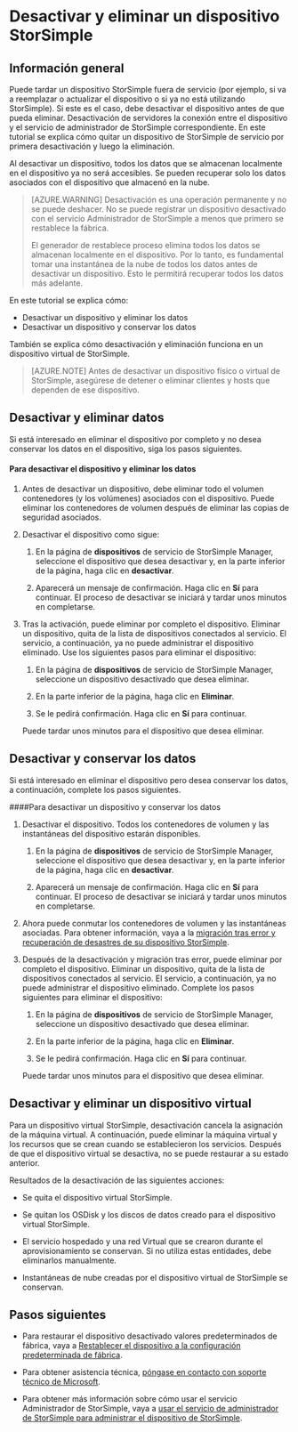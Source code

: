<properties 
   pageTitle="Desactivar y eliminar un dispositivo StorSimple | Microsoft Azure"
   description="Describe cómo quitar StorSimple dispositivo de servicio, en primer lugar la desactivación y luego la eliminación."
   services="storsimple"
   documentationCenter=""
   authors="SharS"
   manager="carmonm"
   editor="" />
<tags 
   ms.service="storsimple"
   ms.devlang="na"
   ms.topic="article"
   ms.tgt_pltfrm="na"
   ms.workload="na"
   ms.date="10/18/2016"
   ms.author="anoobbacker" />

# <a name="deactivate-and-delete-a-storsimple-device"></a>Desactivar y eliminar un dispositivo StorSimple

## <a name="overview"></a>Información general

Puede tardar un dispositivo StorSimple fuera de servicio (por ejemplo, si va a reemplazar o actualizar el dispositivo o si ya no está utilizando StorSimple). Si este es el caso, debe desactivar el dispositivo antes de que pueda eliminar. Desactivación de servidores la conexión entre el dispositivo y el servicio de administrador de StorSimple correspondiente. En este tutorial se explica cómo quitar un dispositivo de StorSimple de servicio por primera desactivación y luego la eliminación. 

Al desactivar un dispositivo, todos los datos que se almacenan localmente en el dispositivo ya no será accesibles. Se pueden recuperar solo los datos asociados con el dispositivo que almacenó en la nube.  

>[AZURE.WARNING] Desactivación es una operación permanente y no se puede deshacer. No se puede registrar un dispositivo desactivado con el servicio Administrador de StorSimple a menos que primero se restablece la fábrica. 
>
>El generador de restablece proceso elimina todos los datos se almacenan localmente en el dispositivo. Por lo tanto, es fundamental tomar una instantánea de la nube de todos los datos antes de desactivar un dispositivo. Esto le permitirá recuperar todos los datos más adelante.

En este tutorial se explica cómo:

- Desactivar un dispositivo y eliminar los datos
- Desactivar un dispositivo y conservar los datos

También se explica cómo desactivación y eliminación funciona en un dispositivo virtual de StorSimple.

>[AZURE.NOTE] Antes de desactivar un dispositivo físico o virtual de StorSimple, asegúrese de detener o eliminar clientes y hosts que dependen de ese dispositivo.

## <a name="deactivate-and-delete-data"></a>Desactivar y eliminar datos

Si está interesado en eliminar el dispositivo por completo y no desea conservar los datos en el dispositivo, siga los pasos siguientes.

#### <a name="to-deactivate-the-device-and-delete-the-data"></a>Para desactivar el dispositivo y eliminar los datos  

1. Antes de desactivar un dispositivo, debe eliminar todo el volumen contenedores (y los volúmenes) asociados con el dispositivo. Puede eliminar los contenedores de volumen después de eliminar las copias de seguridad asociados.

2. Desactivar el dispositivo como sigue:

    1. En la página de **dispositivos** de servicio de StorSimple Manager, seleccione el dispositivo que desea desactivar y, en la parte inferior de la página, haga clic en **desactivar**.

    2. Aparecerá un mensaje de confirmación. Haga clic en **Sí** para continuar. El proceso de desactivar se iniciará y tardar unos minutos en completarse.

3. Tras la activación, puede eliminar por completo el dispositivo. Eliminar un dispositivo, quita de la lista de dispositivos conectados al servicio. El servicio, a continuación, ya no puede administrar el dispositivo eliminado. Use los siguientes pasos para eliminar el dispositivo:

    1. En la página de **dispositivos** de servicio de StorSimple Manager, seleccione un dispositivo desactivado que desea eliminar.

    2. En la parte inferior de la página, haga clic en **Eliminar**.

    3. Se le pedirá confirmación. Haga clic en **Sí** para continuar.

    Puede tardar unos minutos para el dispositivo que desea eliminar.

## <a name="deactivate-and-retain-data"></a>Desactivar y conservar los datos

Si está interesado en eliminar el dispositivo pero desea conservar los datos, a continuación, complete los pasos siguientes.

####<a name="to-deactivate-a-device-and-retain-the-data"></a>Para desactivar un dispositivo y conservar los datos 

1. Desactivar el dispositivo. Todos los contenedores de volumen y las instantáneas del dispositivo estarán disponibles.

    1. En la página de **dispositivos** de servicio de StorSimple Manager, seleccione el dispositivo que desea desactivar y, en la parte inferior de la página, haga clic en **desactivar**.

    2. Aparecerá un mensaje de confirmación. Haga clic en **Sí** para continuar. El proceso de desactivar se iniciará y tardar unos minutos en completarse.

2. Ahora puede conmutar los contenedores de volumen y las instantáneas asociadas. Para obtener información, vaya a la [migración tras error y recuperación de desastres de su dispositivo StorSimple](storsimple-device-failover-disaster-recovery.md).

3. Después de la desactivación y migración tras error, puede eliminar por completo el dispositivo. Eliminar un dispositivo, quita de la lista de dispositivos conectados al servicio. El servicio, a continuación, ya no puede administrar el dispositivo eliminado. Complete los pasos siguientes para eliminar el dispositivo:
 
    1. En la página de **dispositivos** de servicio de StorSimple Manager, seleccione un dispositivo desactivado que desea eliminar.

    2. En la parte inferior de la página, haga clic en **Eliminar**.

    3. Se le pedirá confirmación. Haga clic en **Sí** para continuar.

    Puede tardar unos minutos para el dispositivo que desea eliminar.

## <a name="deactivate-and-delete-a-virtual-device"></a>Desactivar y eliminar un dispositivo virtual

Para un dispositivo virtual StorSimple, desactivación cancela la asignación de la máquina virtual. A continuación, puede eliminar la máquina virtual y los recursos que se crean cuando se establecieron los servicios. Después de que el dispositivo virtual se desactiva, no se puede restaurar a su estado anterior. 

Resultados de la desactivación de las siguientes acciones:

- Se quita el dispositivo virtual StorSimple.

- Se quitan los OSDisk y los discos de datos creado para el dispositivo virtual StorSimple.

- El servicio hospedado y una red Virtual que se crearon durante el aprovisionamiento se conservan. Si no utiliza estas entidades, debe eliminarlos manualmente.

- Instantáneas de nube creadas por el dispositivo virtual de StorSimple se conservan.

## <a name="next-steps"></a>Pasos siguientes
- Para restaurar el dispositivo desactivado valores predeterminados de fábrica, vaya a [Restablecer el dispositivo a la configuración predeterminada de fábrica](storsimple-manage-device-controller.md#reset-the-device-to-factory-default-settings).

- Para obtener asistencia técnica, [póngase en contacto con soporte técnico de Microsoft](storsimple-contact-microsoft-support.md).

- Para obtener más información sobre cómo usar el servicio Administrador de StorSimple, vaya a [usar el servicio de administrador de StorSimple para administrar el dispositivo de StorSimple](storsimple-manager-service-administration.md). 
